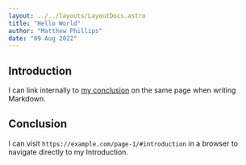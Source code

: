 ```yaml
---
layout: ../../layouts/LayoutDocs.astro
title: "Hello World"
author: "Matthew Phillips"
date: "09 Aug 2022"
---
```

## Introduction

I can link internally to [my conclusion](#conclusion) on the same page when writing Markdown.

## Conclusion

I can visit `https://example.com/page-1/#introduction` in a browser to navigate directly to my Introduction.